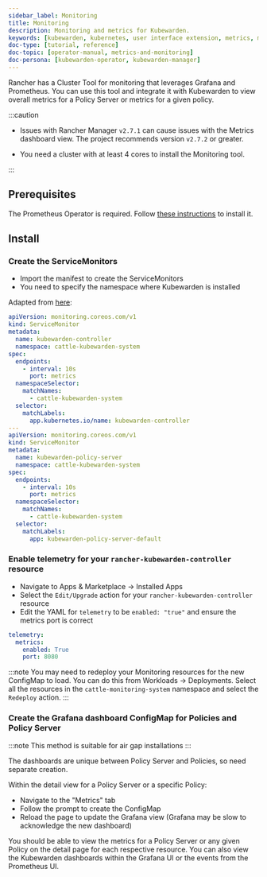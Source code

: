 ```yaml
---
sidebar_label: Monitoring
title: Monitoring
description: Monitoring and metrics for Kubewarden.
keywords: [kubewarden, kubernetes, user interface extension, metrics, monitoring]
doc-type: [tutorial, reference]
doc-topic: [operator-manual, metrics-and-monitoring]
doc-persona: [kubewarden-operator, kubewarden-manager]
---
```


<head>
  <link rel="canonical" href="https://docs.kubewarden.io/operator-manual/ui-extension/metrics"/>
</head>

Rancher has a Cluster Tool for monitoring that leverages Grafana and Prometheus.
You can use this tool and integrate it with Kubewarden to view overall metrics for a Policy Server or metrics for a given policy.

:::caution

- Issues with Rancher Manager `v2.7.1` can cause issues with the Metrics dashboard view. The project recommends version `v2.7.2` or greater.

- You need a cluster with at least 4 cores to install the Monitoring tool.

:::

## Prerequisites

The Prometheus Operator is required.
Follow [these instructions](../telemetry/metrics/01-quickstart.md#install-prometheus) to install it.

## Install

### Create the ServiceMonitors

- Import the manifest to create the ServiceMonitors
- You need to specify the namespace where Kubewarden is installed

Adapted from [here](../telemetry/metrics/01-quickstart.md):

```yaml
apiVersion: monitoring.coreos.com/v1
kind: ServiceMonitor
metadata:
  name: kubewarden-controller
  namespace: cattle-kubewarden-system
spec:
  endpoints:
    - interval: 10s 
      port: metrics
  namespaceSelector:
    matchNames:
      - cattle-kubewarden-system
  selector:
    matchLabels:
      app.kubernetes.io/name: kubewarden-controller
---
apiVersion: monitoring.coreos.com/v1
kind: ServiceMonitor
metadata:
  name: kubewarden-policy-server
  namespace: cattle-kubewarden-system
spec:
  endpoints:
    - interval: 10s
      port: metrics
  namespaceSelector:
    matchNames:
      - cattle-kubewarden-system
  selector:
    matchLabels:
      app: kubewarden-policy-server-default
```

### Enable telemetry for your `rancher-kubewarden-controller` resource

- Navigate to Apps & Marketplace → Installed Apps
- Select the `Edit/Upgrade` action for your `rancher-kubewarden-controller` resource
- Edit the YAML for `telemetry` to be `enabled: "true"` and ensure the metrics port is correct

```yml
telemetry:
  metrics:
    enabled: True
    port: 8080
```

:::note
You may need to redeploy your Monitoring resources for the new ConfigMap to load.
You can do this from Workloads → Deployments.
Select all the resources in the `cattle-monitoring-system` namespace and select the `Redeploy` action.
:::

### Create the Grafana dashboard ConfigMap for Policies and Policy Server

:::note
This method is suitable for air gap installations
:::

The dashboards are unique between Policy Server and Policies,
so need separate creation.

Within the detail view for a Policy Server or a specific Policy:

- Navigate to the "Metrics" tab
- Follow the prompt to create the ConfigMap
- Reload the page to update the Grafana view (Grafana may be slow to acknowledge the new dashboard)

You should be able to view the metrics for a Policy Server or any given Policy on the detail page for each respective resource.
You can also view the Kubewarden dashboards within the Grafana UI or the events from the Prometheus UI.
